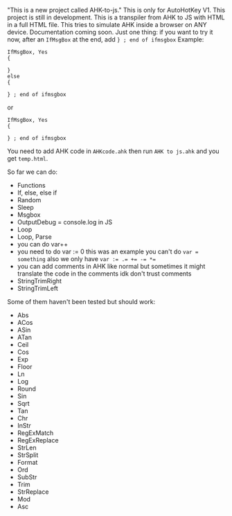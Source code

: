 "This is a new project called AHK-to-js."
This is only for AutoHotKey V1.
This project is still in development.
This is a transpiler from AHK to JS with HTML in a full HTML file.
This tries to simulate AHK inside a browser on ANY device.
Documentation coming soon. Just one thing: if you want to try it now, after an `IfMsgBox` at the end, add `} ; end of ifmsgbox`
Example:
```ahk
IfMsgBox, Yes
{
	
}
else
{
	
} ; end of ifmsgbox

```
or
```ahk
IfMsgBox, Yes
{
	
} ; end of ifmsgbox

```
You need to add AHK code in `AHKcode.ahk` then run `AHK to js.ahk` and you get `temp.html`.

So far we can do:
- Functions
- If, else, else if
- Random
- Sleep
- Msgbox 
- OutputDebug = console.log in JS
- Loop
- Loop, Parse
- you can do var++
- you need to do var := 0 this was an example you can't do `var = something` also we only have `var := .= += -= *=`
- you can add comments in AHK like normal but sometimes it might translate the code in the comments idk don't trust comments
- StringTrimRight
- StringTrimLeft

Some of them haven't been tested but should work:
- Abs
- ACos
- ASin
- ATan
- Ceil
- Cos
- Exp
- Floor
- Ln
- Log
- Round
- Sin
- Sqrt
- Tan
- Chr
- InStr
- RegExMatch
- RegExReplace
- StrLen
- StrSplit
- Format
- Ord
- SubStr
- Trim
- StrReplace
- Mod
- Asc
